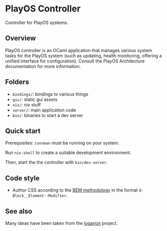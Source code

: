 # PlayOS Controller

Controller for PlayOS systems.

## Overview

PlayOS controller is an OCaml application that manages various system tasks for the PlayOS system (such as updating, health monitoring, offering a unified interface for configuration). Consult the PlayOS Architecture documentation for more information.

## Folders

- `bindings/`: bindings to various things
- `gui/`: static gui assets
- `nix/`: nix stuff
- `server/`: main application code
- `bin/`: binaries to start a dev server

## Quick start

Prerequisites: `connman` must be running on your system.

Run `nix-shell` to create a suitable development environment.

Then, start the the controller with `bin/dev-server`.

## Code style

- Author CSS according to the [BEM methodology](http://getbem.com/) in the format `d-Block__Element--Modifier`.

## See also

Many ideas have been taken from the [logarion](https://cgit.orbitalfox.eu/logarion/) project.
